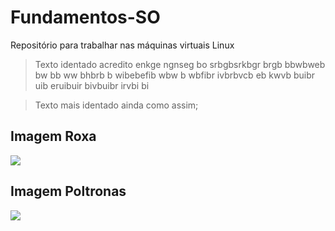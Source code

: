 # Fundamentos-SO
Repositório para trabalhar nas máquinas virtuais Linux
> Texto identado acredito enkge ngnseg bo srbgbsrkbgr brgb bbwbweb bw bb ww bhbrb b wibebefib wbw b wbfibr ivbrbvcb eb kwvb buibr uib eruibuir bivbuibr irvbi bi

> Texto mais identado ainda como assim;

## Imagem Roxa
![](https://i.imgur.com/rZkNahQ.jpg)

## Imagem Poltronas
![](https://i.imgur.com/7capjUH.jpg)
